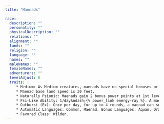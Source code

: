 ```yaml
---
title: "Maenads"

race:
  description: ""
  personality: ""
  physicalDescription: ""
  relations: ""
  alignment: ""
  lands: ""
  religion: ""
  language: ""
  names: ""
  maleNames: ""
  femaleNames: ""
  adventurers: ""
  levelAdjust: 0
  traits: |
     * Medium: As Medium creatures, maenads have no special bonuses or penalties due to their size.
     * Maenad base land speed is 30 feet.
     * Naturally Psionic: Maenads gain 2 bonus power points at 1st level. This benefit does not grant them the ability to manifest powers unless they gain that ability through another source, such as levels in a psionic class.
     * Psi-Like Ability: 1/day&ndash;{% power_link energy-ray %}. A maenad can deal only sonic damage with this ability. It is accompanied by a tremendous scream of rage. Manifester level is equal to &#189; Hit Dice (minimum 1st). The save DC is Charisma-based.
     * Outburst (Ex): Once per day, for up to 4 rounds, a maenad can subjugate her mentality to gain a boost of raw physical power. When she does so, she takes a -2 penalty to Intelligence and Wisdom but gains a +2 bonus to Strength.
     * Automatic Languages: Common, Maenad. Bonus Languages: Aquan, Draconic, Dwarven, Elven, Goblin. Maenads commonly know the languages of their enemies and of their friends, as well as Draconic, the language commonly found in ancient tomes of secret knowledge.
     * Favored Class: Wilder.
---
```

